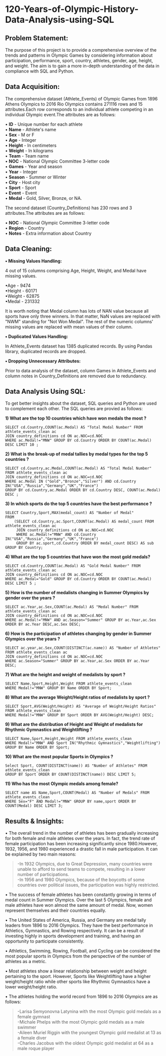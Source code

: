 # **120-Years-of-Olympic-History-Data-Analysis-using-SQL**
## **Problem Statement:**
The purpose of this project is to provide a comprehensive overview of the trends and patterns in Olympic Games by considering information about participation, performance, sport, country, athletes, gender, age, height, and weight. The aim is to gain a more in-depth understanding of the data in compliance with SQL and Python.
## **Data Acquisition:**
The comprehensive dataset (Athlete_Events) of Olympic Games from 1896 Athens Olympics to 2016 Rio Olympics contains 271116 rows and 15 attributes.Each row corresponds to an individual athlete competing in an individual Olympic event.The attributes are as follows:<br />

•	**ID** - Unique number for each athlete <br />
•	**Name** - Athlete's name<br />
•	**Sex** - M or F<br />
•	**Age** - Integer<br />
•	**Height** - In centimeters<br />
•	**Weight** - In kilograms<br />
•	**Team** - Team name<br />
•	**NOC** - National Olympic Committee 3-letter code<br />
•	**Games** - Year and season<br />
•	**Year** - Integer<br />
•	**Season** - Summer or Winter<br />
•	**City** - Host city<br />
•	**Sport** - Sport<br />
•	**Event** - Event<br />
•	**Medal** - Gold, Silver, Bronze, or NA.<br />

The second dataset (Country_Definitions) has 230 rows and 3 attributes.The attributes are as follows:<br />

•	**NOC** - National Olympic Committee 3-letter code<br />
•	**Region** - Country<br />
•	**Notes** - Extra information about Country<br />

## **Data Cleaning:**
**•	Missing Values Handling:**<br />

4 out of 15 columns comprising Age, Height, Weight, and Medal have missing values. <br />

•Age - 9474<br />
•Height - 60171<br />
•Weight - 62875<br />
•Medal - 231332<br />

It is worth noting that Medal column has lots of NAN value because all sports have only three winners. In that matter, NaN values are replaced with "NWM" standing for "Not Won Medal". The rest of the numeric columns' missing values are replaced with mean values of their column.<br />

**•	Duplicated Values Handling:**<br />

In Athlete_Events dataset has 1385 duplicated records. By using Pandas library, duplicated records are dropped.

**•	Dropping Unnecessary Attributes:**<br />

Prior to data analysis of the dataset, column Games in Athlete_Events and column notes in Country_Definitions are removed due to redundancy.

## **Data Analysis Using SQL:**

To get better insights about the dataset, SQL queries and Python are used to complement each other. The SQL queries are provied as follows:<br>

**1) What are the top 10 countries which have won medals the most ?** <br>
```
SELECT cd.Country,COUNT(ac.Medal) AS "Total Medal Number" FROM athlete_events_clean ac
JOIN country_definitions cd ON ac.NOC=cd.NOC
WHERE ac.Medal!="MNW" GROUP BY cd.Country ORDER BY COUNT(ac.Medal) DESC LIMIT 10 ;
```

**2) What is the break-up of medal tallies by medal types for the top 5 countries ?**<br>
```
SELECT cd.Country,ac.Medal,COUNT(ac.Medal) AS "Total Medal Number" FROM athlete_events_clean ac
JOIN country_definitions cd ON ac.NOC=cd.NOC
WHERE ac.Medal IN ("Gold","Bronze","Silver") AND cd.Country IN("USA","Russia","Germany","UK","France")
GROUP BY cd.Country,ac.Medal ORDER BY cd.Country DESC, COUNT(ac.Medal) DESC ;
```
**3) In which sports do the top 5 countries have the best performance ?**<br>
```
SELECT Country,Sport,MAX(medal_count) AS "Number of Medal"
FROM
    (SELECT cd.Country,ac.Sport,COUNT(ac.Medal) AS medal_count FROM athlete_events_clean ac
     JOIN country_definitions cd ON ac.NOC=cd.NOC
     WHERE ac.Medal!="MNW" AND cd.Country IN("USA","Russia","Germany","UK","France")
     GROUP BY ac.sport,cd.Country ORDER BY medal_count DESC) AS sub
GROUP BY Country;
```
**4) What are the top 5 countries that have won the most gold medals?**<br>
```
SELECT cd.Country,COUNT(ac.Medal) AS "Gold Medal Number" FROM athlete_events_clean ac
JOIN country_definitions cd ON ac.NOC=cd.NOC
WHERE ac.Medal="Gold" GROUP BY cd.Country ORDER BY COUNT(ac.Medal) DESC LIMIT 5 ;
```
**5) How is the number of medalists changing in Summer Olympics by gender over the years ?**<br>
```
SELECT ac.Year,ac.Sex,COUNT(ac.Medal) AS "Medal Number" FROM athlete_events_clean ac
JOIN country_definitions cd ON ac.NOC=cd.NOC
WHERE ac.Medal!="MNW" AND ac.Season="Summer" GROUP BY ac.Year,ac.Sex ORDER BY ac.Year DESC,ac.Sex DESC;
```
**6) How is the participation of athletes changing by gender in Summer Olympics over the years ?**<br>
```
SELECT ac.year,ac.Sex,COUNT(DISTINCT(ac.name)) AS "Number of Athletes" FROM athlete_events_clean ac
JOIN country_definitions cd ON ac.NOC=cd.NOC
WHERE ac.Season="Summer" GROUP BY ac.Year,ac.Sex ORDER BY ac.Year DESC;
```
**7) What are the height and weight of medalists by sport ?**<br>
```
SELECT Name,Sport,Height,Weight FROM athlete_events_clean 
WHERE Medal!="MNW" GROUP BY Name ORDER BY Sport;
```
**8) What are the average Weight/Height ratios of medalists by sport ?**<br>
```
SELECT Sport,AVG(Weight/Height) AS "Average of Weight/Height Ratios" FROM athlete_events_clean 
WHERE Medal!="MNW" GROUP BY Sport ORDER BY AVG(Weight/Height) DESC;
```
**9) What are the distribution of Height and Weight of medalists for Rhythmic Gymnastics and Weightlifting ?**<br>
```
SELECT Name,Sport,Height,Weight FROM athlete_events_clean 
WHERE Medal!="MNW" AND Sport IN("Rhythmic Gymnastics","Weightlifting")
GROUP BY Name ORDER BY Sport;
```
**10) What are the most popular Sports in Olympics ?**<br>
```
Select Sport, COUNT(DISTINCT(name)) AS "Number of Athletes" FROM athlete_events_clean
GROUP BY Sport ORDER BY COUNT(DISTINCT(name)) DESC LIMIT 5;
```
**11) Who has the most Olympic medals among female?**<br>
```
SELECT name AS Name,Sport,COUNT(Medal) AS "Number of Medals" FROM athlete_events_clean
WHERE Sex="F" AND Medal!="MNW" GROUP BY name,sport ORDER BY COUNT(Medal) DESC LIMIT 3;
```

## **Results & Insights:**

•	The overall trend in the number of athletes has been gradually increasing for both female and male athletes over the years. In fact, the trend rate of female participation has been increasing significantly since 1980.However, 1932, 1956, and 1980 experienced a drastic fall in male participation. It can be explained by two main reasons:<br>

>-In 1932 Olympics, due to Great Depression, many countries were unable to afford to send teams to compete, resulting in a lower number of participations.<br>
>-In 1956 and 1980 Olympics, because of the boycotts of some countries over political issues, the participation was highly restricted.<br>

•	The success of female athletes has been constantly growing in terms of medal count in Summer Olympics. Over the last 5 Olympics, female and male athletes have won almost the same amount of medal. Now, women represent themselves and their countries equally.<br>

•	The United States of America, Russia, and Germany are medal tally leaders from 1896 to 2016 Olympics. They have the best performance in Athletics, Gymnastics, and Rowing respectively. It can be a result of investing highly in sports development and training, and having an opportunity to participate consistently.<br>

•	Athletics, Swimming, Rowing, Football, and Cycling can be considered the most popular sports in Olympics from the perspective of the number of athletes as a metric.<br>

•	Most athletes show a linear relationship between weight and height pertaining to the sport. However, Sports like Weightlifting have a higher weight/height ratio while other sports like Rhythmic Gymnastics have a lower weight/height ratio.<br>

•	The athletes holding the world record from 1896 to 2016 Olympics are as follows:<br>

>-Larisa Semyonovna Latynina with the most Olympic gold medals as a female gymnast<br>
>-Michale Phelps with the most Olympic gold medals as a male swimmer<br>
>-Aileen Muriel Riggin with the youngest Olympic gold medalist at 13 as a female diver<br>
>-Charles Jacobus with the oldest Olympic gold medalist at 64 as a male roque player<br>

